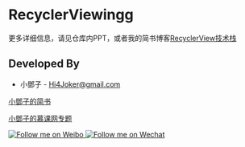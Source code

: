 # RecyclerViewingg

更多详细信息，请见仓库内PPT，或者我的简书博客[RecyclerView技术栈](http://www.jianshu.com/p/16712681731e)

**Developed By**
-----------------

- 小鄧子 - Hi4Joker@gmail.com

[小鄧子的简书](http://www.jianshu.com/users/df40282480b4/latest_articles)
 
[小鄧子的慕课网专题](http://www.imooc.com/myclub/article/uid/2536335)

<a href="http://weibo.com/5367097592/profile?rightmod=1&wvr=6&mod=personinfo">
  <img alt="Follow me on Weibo" src="http://upload-images.jianshu.io/upload_images/268450-50e41e15ac29b776.png?imageMogr2/auto-orient/strip%7CimageView2/2/w/1240" />
</a>

<a href="http://chuantu.biz/t2/18/1446906570x1822611354.png">
  <img alt="Follow me on Wechat" src="http://upload-images.jianshu.io/upload_images/268450-1025666a7a10ec97.png?imageMogr2/auto-orient/strip%7CimageView2/2/w/1240" />
</a>